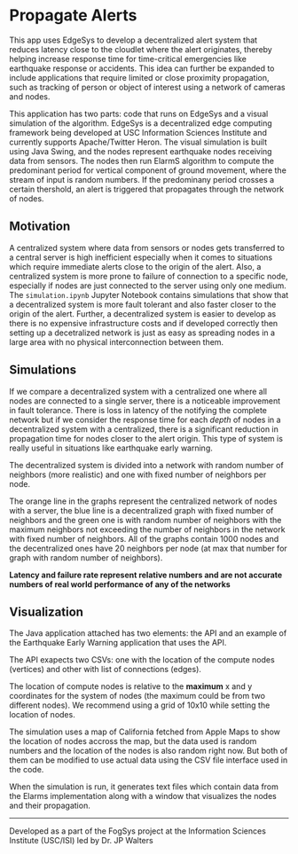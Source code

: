 # Propagate Alerts

This app uses EdgeSys to develop a decentralized alert system that reduces latency close to the cloudlet where the alert originates, thereby helping increase response time for time-critical emergencies like earthquake response or accidents. This idea can further be expanded to include applications that require limited or close proximity propagation, such as tracking of person or object of interest using a network of cameras and nodes.


This application has two parts: code that runs on EdgeSys and a visual simulation of the algorithm. EdgeSys is a decentralized edge computing framework being developed at USC Information Sciences Institute and currently supports Apache/Twitter Heron. The visual simulation is built using Java Swing, and the nodes represent earthquake nodes receiving data from sensors. The nodes then run ElarmS algorithm to compute the predominant period for vertical component of ground movement, where the stream of input is random numbers. If the predominany period crosses a certain thershold, an alert is triggered that propagates through the network of nodes.



## Motivation

A centralized system where data from sensors or nodes gets transferred to a central server is high inefficient especially when it comes to situations which require immediate alerts close to the origin of the alert. Also, a centralized system is more prone to failure of connection to a specific node, especially if nodes are just connected to the server using only one medium. The `simulation.ipynb` Jupyter Notebook contains simulations that show that a decentralized system is more fault tolerant and also faster closer to the origin of the alert. Further, a decentralized system is easier to develop as there is no expensive infrastructure costs and if developed correctly then setting up a decetralized network is just as easy as spreading nodes in a large area with no physical interconnection between them.

## Simulations

If we compare a decentralized system with a centralized one where all nodes are connected to a single server, there is a noticeable improvement in fault tolerance. There is loss in latency of the notifying the complete network but if we consider the response time for each *depth* of nodes in a decentralized system with a centralized, there is a significant reduction in propagation time for nodes closer to the alert origin. This type of system is really useful in situations like earthquake early warning.

The decentralized system is divided into a network with random number of neighbors (more realistic) and one with fixed number of neighbors per node. 

The orange line in the graphs represent the centralized network of nodes with a server, the blue line is a decentralized graph with fixed number of neighbors and the green one is with random number of neighbors with the maximum neighbors not exceeding the number of neighbors in the network with fixed number of neighbors. All of the graphs contain 1000 nodes and the decentralized ones have 20 neighbors per node (at max that number for graph with random number of neighbors).

**Latency and failure rate represent relative numbers and are not accurate numbers of real world performance of any of the networks**

## Visualization


The Java application attached has two elements: the API and an example of the Earthquake Early Warning application that uses the API.

The API exapects two CSVs: one with the location of the compute nodes (vertices) and other with list of connections (edges).

The location of compute nodes is relative to the **maximum** x and y coordinates for the system of nodes (the maximum could be from two different nodes). We recommend using a grid of 10x10 while setting the location of nodes.

The simulation uses a map of California fetched from Apple Maps to show the location of nodes accross the map, but the data used is random numbers and the location of the nodes is also random right now. But both of them can be modified to use actual data using the CSV file interface used in the code. 

When the simulation is run, it generates text files which contain data from the Elarms implementation along with a window that visualizes the nodes and their propagation.


---

Developed as a part of the FogSys project at the Information Sciences Institute (USC/ISI) led by Dr. JP Walters 